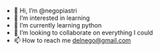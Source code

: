 - 👋 Hi, I’m @negopiastri
- 👀 I’m interested in learning
- 🌱 I’m currently learning python
- 💞️ I’m looking to collaborate on everything I could
- 📫 How to reach me delnego@gmail.com

<!---
negopiastri/negopiastri is a ✨ special ✨ repository because its `README.md` (this file) appears on your GitHub profile.
You can click the Preview link to take a look at your changes.
--->
